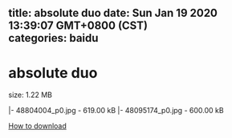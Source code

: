 
title: absolute duo
date: Sun Jan 19 2020 13:39:07 GMT+0800 (CST)    
categories: baidu
---

# absolute duo
size: 1.22 MB
 
 
|- 48804004_p0.jpg - 619.00 kB
|- 48095174_p0.jpg - 600.00 kB

[How to download](https://bpcam.bemobtrk.com/go/2ceec3aa-1ca2-46d6-b9ff-aaa5c184517c?jno=3419)